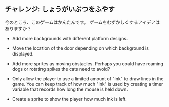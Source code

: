 ## チャレンジ: しょうがいぶつをふやす

今のところ、このゲームはかんたんです。 ゲームをむずかしくするアイデアはありますか？

+ Add more backgrounds with different platform designs.

+ Move the location of the door depending on which background is displayed.

+ Add more sprites as moving obstacles. Perhaps you could have roaming dogs or rotating spikes the cats need to avoid?

+ Only allow the player to use a limited amount of "ink" to draw lines in the game. You can keep track of how much "ink" is used by creating a timer variable that records how long the mouse is held down.

+ Create a sprite to show the player how much ink is left.